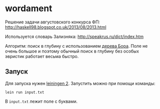 # wordament

Решение задачи августовского конкурса ФП: http://haskell98.blogspot.co.uk/2013/08/2013.html

Используется словарь Зализняка: http://speakrus.ru/dict/index.htm

Алгоритм: поиск в глубину с использованием [дерева Бора](http://ru.wikipedia.org/wiki/Префиксное_дерево). Поле не очень большое и поэтому обычный поиск в глубину без особых эвристик работает весьма быстро.

## Запуск

Для запуска нужен [leiningen 2](https://github.com/technomancy/leiningen). Запустить можно при помощи команды:

```shell
lein run input.txt
```

В `input.txt` лежит поле с буквами.

